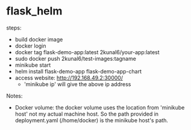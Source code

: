 # flask_helm

steps:
- build docker image
- docker login
- docker tag flask-demo-app:latest 2kunal6/your-app:latest
- sudo docker push 2kunal6/test-images:tagname
- minikube start
- helm install flask-demo-app flask-demo-app-chart
- access website: http://192.168.49.2:30000/ 
  - 'minikube ip' will give the above ip address

Notes:
- Docker volume: the docker volume uses the location from 'minikube host' not my actual machine host.  So the path provided in deployment.yaml (/home/docker) is the minikube host's path.
